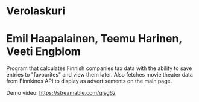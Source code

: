 # Verolaskuri
# Emil Haapalainen, Teemu Harinen, Veeti Engblom

Program that calculates Finnish companies tax data with the ability to save entries to "favourites" and view them later. 
Also fetches movie theater data from Finnkinos API to display as advertisements on the main page.


Demo video: https://streamable.com/qlsg6z
